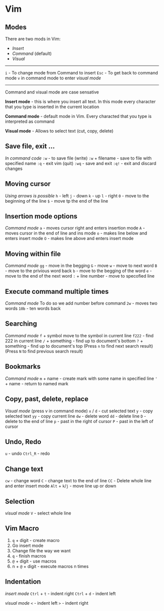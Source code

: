 # Vim
## Modes
There are two mods in Vim:
- *Insert*
- *Command* (default)
- *Visual* 
---
`i` - To change mode from Command to insert 
`Esc` - To get back to command mode
`v` in command mode to enter *visual mode*

---
Command and visual mode are case sensative

**Insert mode** - this is where you insert all text. In this mode every character that you type is inserted in the current location

**Command mode** - default mode in Vim. Every characted that you type is interpreted as command

**Visual mode** - Allows to select text (cut, copy, delete)



## Save file, exit ...
*In command code*
`:w` - to save file (write)
`:w` + filename - save to file with specified name
`:q` - exit vim (quit)
`:wq` - save and exit
`:q!` - exit and discard changes

## Moving cursor
*Using arrows is possible*
`h`  - left
`j` - down
`k` - up
`l` - right
`0` - move to the beginning of the line
`$` - move tp the end of the line
## Insertion mode options
*Command mode*
`a` - moves cursor right and enters insertion mode
`A` - moves cursor in the end of line and ins mode
`o` - makes line below and enters insert mode
`O` - makes line above and enters insert mode

## Moving within file
*Command mode*
`gg` - move in the begging
`G` - move
`w` - move to next word
`B` - move to the privious word back
`b` - move to the begging of the word
`e` - move to the end of the next word
`:` + line number - move to specofied line
## Execute command multiple times
*Command mode*
To do so we add number before command
`2w` - moves two words 
`10b` - ten words back
## Searching
*Command mode*
`f` + symbol move to the symbol in current line 
`f222` - find 222 in current line
`/` + something - find up to document's bottom
`?` + something - find up to document's top
(Press `n` to find next search result)
(Press `N` to find previous search result)
## Bookmarks
*Command mode*
`m` + name - create mark with some name in specified line
`'` + name - return to named mark
## Copy, past, delete, replace
*Visual mode* (press v in command mode)
`x` / `d` - cut selected text
`y` - copy selected text
`yy` - copy current line
`dw` - delete word
`dd` - delete line
`D` - delete to the end of line
`p` - past in the right of cursor
`P` - past in the left of cursor


## Undo, Redo
`u` - undo
`Ctrl_R` - redo
## Change text
`cw` - change word
`C` - change text to the end of line
`CC` - Delete whole line and enter insert mode
`Alt` + `k`/`j` - move line up or down
## Selection
*visual mode*
`V` - select whole line
## Vim Macro
1. `q` + digit - create macro
2. Go insert mode
3. Change file the way we want
4. `q` - finish macros
5. `@` + digit - use macros
6. n + `@` + digit - execute macros n times

## Indentation
*insert mode*
`Ctrl` + `t` - indent right
`Ctrl` + `d` - indent left

*visual mode*
`<` - indent left
`>` - indent right